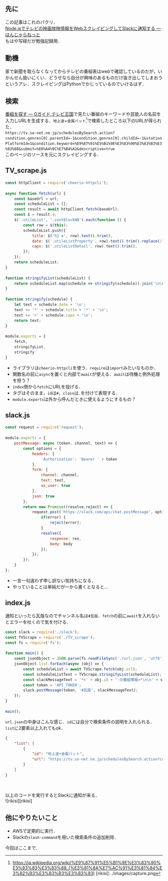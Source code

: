 ## 先に
この記事はこれのパクリ．<br>
[Node.jsでテレビの映画放映情報をWebスクレイピングしてSlackに通知する &mdash; ほんじゃらねっと][ブログ]<br>
もはや写経だが勉強記録用．

## 動機
家で新聞を取らなくなってからテレビの番組表はwebで確認しているのだが，いかんせん扱いにくい．どうせなら自分が興味のあるものだけ抜き出してしまおうというアレ．スクレイピングはPythonでかじっているのでいけるはず．

## 検索
[番組を探す &mdash; Gガイド.テレビ王国][検索]で見たい番組のキーワードや芸能人の名前を入力しURLを生成する．`地上波`+`金属バット`[^1]で検索したところ以下のURLが得られた．<br>
`https://tv.so-net.ne.jp/schedulesBySearch.action?condition.genres[0].parentId=-1&condition.genres[0].childId=-1&stationPlatformId=1&condition.keyword=%E9%87%91%E5%B1%9E%E3%83%90%E3%83%83%E3%83%88&submit=%E6%A4%9C%E7%B4%A2&descriptive=true`<br>
このページのソースを元にスクレイピングする．

## TV_scrape.js
```js
const httpClient = require('cheerio-httpcli');

async function fetch(url) {
    const baseUrl = url;
    const scheduleList = [];
    const result = await httpClient.fetch(baseUrl);
    const $ = result.$;
    $('.utileList', '.contBlockNB').each(function () {
        const row = $(this);
        scheduleList.push({
            title: $('h2 a', row).text().trim(),
            date: $('.utileListProperty', row).text().trim().replace(/([\s\t\n]|&nbsp;)+/g, ' '),
            caps: $('.utileListDetail', row).text().trim(),
        });
    });
    return scheduleList;
}

function stringifyList(scheduleList) {
    return scheduleList.map(schedule => stringify(schedule)).join('\n\n');
}

function stringify(schedule) {
    let text = schedule.date + '\n';
    text += '*' + schedule.title + '*' + '\n';
    text += '>' + schedule.caps + '\n';
    return text;
}

module.exports = {
    fetch,
    stringifyList,
    stringify
}
```
- ライブラリは`cheerio-httpcli`を使う．`require`は`import`みたいなものか．
- 関数名の前に`async`を置くと内部で`await`が使える．`await`は待機と例外処理を担う？
- `index`側から`fetch`にURLを投げる．
- タグはそのまま，`id`は`#`，`class`は`.`を付けて表現する．
- `module.exports`は外から呼んだときに使えるようにするもの？

## slack.js
```js
const request = require('request');

module.exports = {
    postMessage: async (token, channel, text) => {
        const options = {
            headers: {
                'Authorization': 'Bearer ' + token
            },
            form: {
                channel: channel,
                text: text,
                as_user: true
            },
            json: true
        };
        return new Promise((resolve,reject) => {
            request.post('https://slack.com/api/chat.postMessage', options, (error, res, body) => {
                if(error) {
                    reject(error);
                }
                resolve({
                    response: res,
                    body: body
                });
            });
        });
    }
};
```
- 一言一句違わず申し訳ない気持ちになる．
- やっていることは単純だが一から書くとなると…

## index.js
通知といったら瓦版なのでチャンネル名は`#瓦版`．`fetch`の前に`await`を入れないとエラーを吐くので気を付ける．
```js
const slack = require('./slack');
const TVScrape = require('./TV_scrape');
const fs = require('fs');

function main() {
    const jsonObject = JSON.parse(fs.readFileSync('./url.json', 'utf8'));
    jsonObject.list.forEach(async (obj) => {
        const scheduleList = await TVScrape.fetch(obj.url);
        const scheduleListText = TVScrape.stringifyList(scheduleList);
        const slackMessageText = '*<' + obj.id + ' の番組情報>*\n\n' + scheduleListText;
        const token = 'API_TOKEN';
        slack.postMessage(token, '#瓦版', slackMessageText);
    });
}

main();
```
`url.json`の中身はこんな感じ．`id`には自分で検索条件の説明を入れられる．`list`に2要素以上入れてもok．
```json
{
    "list": [
        {
            "id": "地上波+金属バット",
            "url": "https://tv.so-net.ne.jp/schedulesBySearch.action?condition.genres%5B0%5D.parentId=-1&condition.genres%5B0%5D.childId=-1&stationPlatformId=1&condition.keyword=%E9%87%91%E5%B1%9E%E3%83%90%E3%83%83%E3%83%88&submit=%E6%A4%9C%E7%B4%A2&descriptive=true"
        }
    ]
}
```
<br>

以上のコードを実行するとSlackに通知が来る．<br>
![rikisi][rikisi]<br>

## 他にやりたいこと
- AWSで定期的に実行．
- Slackの`slash-command`を用いた検索条件の追加削除．

今回はここまで．

[ブログ]: https://blog.honjala.net/entry/2018/09/13/004442
[検索]: https://tv.so-net.ne.jp/search/
[^1]: https://ja.wikipedia.org/wiki/%E9%87%91%E5%B1%9E%E3%83%90%E3%83%83%E3%83%88_(%E3%81%8A%E7%AC%91%E3%81%84%E3%82%B3%E3%83%B3%E3%83%93)
[rikisi]: ./images/capture.png
